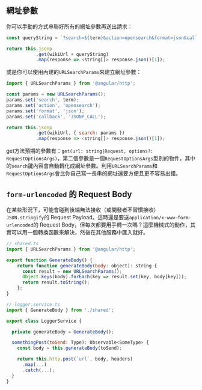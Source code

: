 

## 網址參數
你可以手動的方式串聯好所有的網址參數再送出請求：
```js
const queryString = `?search=${term}&action=opensearch&format=json&callback=JSONP_CALL`;

return this.jsonp
           .get(wikiUrl + queryString)
           .map(response => <string[]> response.json()[1]);
```

或是你可以使用內建的`URLSearchParams`來建立網址參數：
```js
import { URLSearchParams } from '@angular/http';

const params = new URLSearchParams();
params.set('search', term);
params.set('action', 'opensearch');
params.set('format', 'json');
params.set('callback', 'JSONP_CALL');

return this.jsonp
           .get(wikiUrl, { search: params })
           .map(response => <string[]> response.json()[1]);
```

get方法預期的參數有：`get(url: string|Request, options?: RequestOptionsArgs)`，第二個參數是一個`RequestOptionsArgs`型別的物件，其中的`search`鍵內容會自動轉化成網址參數。利用`URLSearchParams`和`RequestOptionsArgs`會比你自己寫一長串的網址還要方便且更不容易出錯。


## `form-urlencoded` 的 Request Body
在某些形況下，可能會碰到後端無法接收（或開發者不習慣接收）`JSON.stringify`的 Request Payload。這時還是要送`application/x-www-form-urlencoded`的 Request Body，但每次都要用手轉一次嗎？這麼機械式的動作，其實可以用一個轉換函數來解決，然後在其他服務中匯入就好。

```js
// shared.ts
import { URLSearchParams } from '@angular/http';

export function GenerateBody() {
    return function generateBody(body: object): string {
      const result = new URLSearchParams();
      Object.keys(body).forEach(key => result.set(key, body[key]));
      return result.toString();
    };
}

// logger.service.ts
import { GenerateBody } from './shared';

export class LoggerService {

  private generateBody = GenerateBody();

  somethingPost(toSend: Type): Observable<SomeType> {
    const body = this.generateBody(toSend);

    return this.http.post(`url`, body, headers)
      .map(...)
      .catch(...);
  }
}
```
